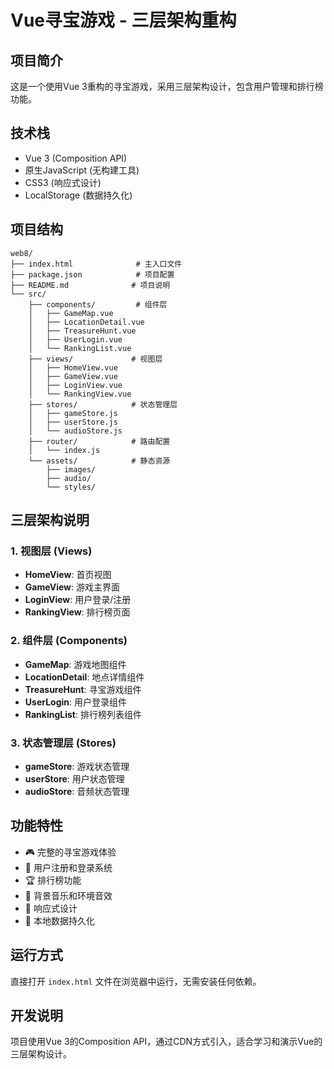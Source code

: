 # Vue寻宝游戏 - 三层架构重构

## 项目简介
这是一个使用Vue 3重构的寻宝游戏，采用三层架构设计，包含用户管理和排行榜功能。

## 技术栈
- Vue 3 (Composition API)
- 原生JavaScript (无构建工具)
- CSS3 (响应式设计)
- LocalStorage (数据持久化)

## 项目结构
```
web8/
├── index.html              # 主入口文件
├── package.json            # 项目配置
├── README.md              # 项目说明
└── src/
    ├── components/         # 组件层
    │   ├── GameMap.vue
    │   ├── LocationDetail.vue
    │   ├── TreasureHunt.vue
    │   ├── UserLogin.vue
    │   └── RankingList.vue
    ├── views/             # 视图层
    │   ├── HomeView.vue
    │   ├── GameView.vue
    │   ├── LoginView.vue
    │   └── RankingView.vue
    ├── stores/            # 状态管理层
    │   ├── gameStore.js
    │   ├── userStore.js
    │   └── audioStore.js
    ├── router/            # 路由配置
    │   └── index.js
    └── assets/            # 静态资源
        ├── images/
        ├── audio/
        └── styles/
```

## 三层架构说明

### 1. 视图层 (Views)
- **HomeView**: 首页视图
- **GameView**: 游戏主界面
- **LoginView**: 用户登录/注册
- **RankingView**: 排行榜页面

### 2. 组件层 (Components)
- **GameMap**: 游戏地图组件
- **LocationDetail**: 地点详情组件
- **TreasureHunt**: 寻宝游戏组件
- **UserLogin**: 用户登录组件
- **RankingList**: 排行榜列表组件

### 3. 状态管理层 (Stores)
- **gameStore**: 游戏状态管理
- **userStore**: 用户状态管理
- **audioStore**: 音频状态管理

## 功能特性
- 🎮 完整的寻宝游戏体验
- 👤 用户注册和登录系统
- 🏆 排行榜功能
- 🎵 背景音乐和环境音效
- 📱 响应式设计
- 💾 本地数据持久化

## 运行方式
直接打开 `index.html` 文件在浏览器中运行，无需安装任何依赖。

## 开发说明
项目使用Vue 3的Composition API，通过CDN方式引入，适合学习和演示Vue的三层架构设计。
